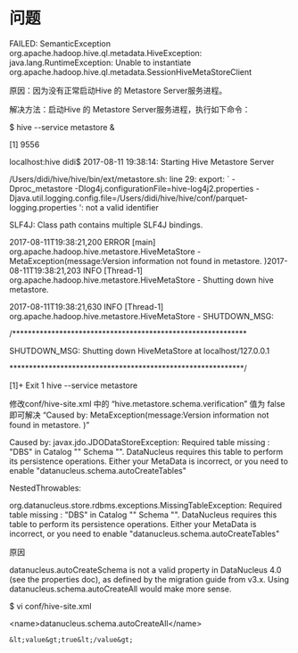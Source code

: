 # 问题

FAILED: SemanticException org.apache.hadoop.hive.ql.metadata.HiveException: java.lang.RuntimeException: Unable to instantiate org.apache.hadoop.hive.ql.metadata.SessionHiveMetaStoreClient

原因：因为没有正常启动Hive 的 Metastore Server服务进程。

解决方法：启动Hive 的 Metastore Server服务进程，执行如下命令：

$ hive --service metastore &

\[1\] 9556

localhost:hive didi$ 2017-08-11 19:38:14: Starting Hive Metastore Server

/Users/didi/hive/hive/bin/ext/metastore.sh: line 29: export: \` -Dproc\_metastore  -Dlog4j.configurationFile=hive-log4j2.properties  -Djava.util.logging.config.file=/Users/didi/hive/hive/conf/parquet-logging.properties  ': not a valid identifier

SLF4J: Class path contains multiple SLF4J bindings.

2017-08-11T19:38:21,200 ERROR \[main\] org.apache.hadoop.hive.metastore.HiveMetaStore - MetaException\(message:Version information not found in metastore. \)2017-08-11T19:38:21,203 INFO \[Thread-1\] org.apache.hadoop.hive.metastore.HiveMetaStore - Shutting down hive metastore.

2017-08-11T19:38:21,630 INFO \[Thread-1\] org.apache.hadoop.hive.metastore.HiveMetaStore - SHUTDOWN\_MSG:

/\*\*\*\*\*\*\*\*\*\*\*\*\*\*\*\*\*\*\*\*\*\*\*\*\*\*\*\*\*\*\*\*\*\*\*\*\*\*\*\*\*\*\*\*\*\*\*\*\*\*\*\*\*\*\*\*\*\*\*\*

SHUTDOWN\_MSG: Shutting down HiveMetaStore at localhost/127.0.0.1

\*\*\*\*\*\*\*\*\*\*\*\*\*\*\*\*\*\*\*\*\*\*\*\*\*\*\*\*\*\*\*\*\*\*\*\*\*\*\*\*\*\*\*\*\*\*\*\*\*\*\*\*\*\*\*\*\*\*\*\*/

\[1\]+  Exit 1                  hive --service metastore

修改conf/hive-site.xml 中的 “hive.metastore.schema.verification”  值为 false  即可解决 “Caused by: MetaException\(message:Version information not found in metastore. \)”

Caused by: javax.jdo.JDODataStoreException: Required table missing : "DBS" in Catalog "" Schema "". DataNucleus requires this table to perform its persistence operations. Either your MetaData is incorrect, or you need to enable "datanucleus.schema.autoCreateTables"

NestedThrowables:

org.datanucleus.store.rdbms.exceptions.MissingTableException: Required table missing : "DBS" in Catalog "" Schema "". DataNucleus requires this table to perform its persistence operations. Either your MetaData is incorrect, or you need to enable "datanucleus.schema.autoCreateTables"

原因

datanucleus.autoCreateSchema is not a valid property in DataNucleus 4.0 \(see the properties doc\), as defined by the migration guide from v3.x. Using datanucleus.schema.autoCreateAll would make more sense.

$ vi conf/hive-site.xml  

 &lt;name&gt;datanucleus.schema.autoCreateAll&lt;/name&gt;

    &lt;value&gt;true&lt;/value&gt;



